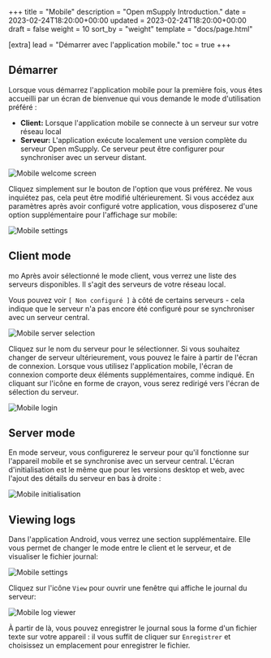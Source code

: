 +++
title = "Mobile"
description = "Open mSupply Introduction."
date = 2023-02-24T18:20:00+00:00
updated = 2023-02-24T18:20:00+00:00
draft = false
weight = 10
sort_by = "weight"
template = "docs/page.html"

[extra]
lead = "Démarrer avec l'application mobile."
toc = true
+++

## Démarrer

Lorsque vous démarrez l'application mobile pour la première fois, vous êtes accueilli par un écran de bienvenue qui vous demande le mode d'utilisation préféré :

- **Client:** Lorsque l'application mobile se connecte à un serveur sur votre réseau local
- **Serveur:** L'application exécute localement une version complète du serveur Open mSupply. Ce serveur peut être configurer pour synchroniser avec un serveur distant.

![Mobile welcome screen](/docs/introduction/images/mobile_welcome.png)

Cliquez simplement sur le bouton de l'option que vous préférez. Ne vous inquiétez pas, cela peut être modifié ultérieurement. Si vous accédez aux paramètres après avoir configuré votre application, vous disposerez d'une option supplémentaire pour l'affichage sur mobile:

![Mobile settings](/docs/introduction/images/mobile_settings.png)

## Client mode
mo
Après avoir sélectionné le mode client, vous verrez une liste des serveurs disponibles. Il s'agit des serveurs de votre réseau local. 

Vous pouvez voir `[ Non configuré ]` à côté de certains serveurs - cela indique que le serveur n'a pas encore été configuré pour se synchroniser avec un serveur central.

![Mobile server selection](/docs/introduction/images/mobile_server_selection.png)

Cliquez sur le nom du serveur pour le sélectionner. Si vous souhaitez changer de serveur ultérieurement, vous pouvez le faire à partir de l'écran de connexion. Lorsque vous utilisez l'application mobile, l'écran de connexion comporte deux éléments supplémentaires, comme indiqué. En cliquant sur l'icône en forme de crayon, vous serez redirigé vers l'écran de sélection du serveur.

![Mobile login](/docs/introduction/images/mobile_login.png)

## Server mode

En mode serveur, vous configurerez le serveur pour qu'il fonctionne sur l'appareil mobile et se synchronise avec un serveur central. L'écran d'initialisation est le même que pour les versions desktop et web, avec l'ajout des détails du serveur en bas à droite :

![Mobile initialisation](/docs/introduction/images/mobile_initialisation.png)

## Viewing logs

Dans l'application Android, vous verrez une section supplémentaire. Elle vous permet de changer le mode entre le client et le serveur, et de visualiser le fichier journal:

![Mobile settings](/docs/introduction/images/mobile_settings.png)

Cliquez sur l'icône `View` pour ouvrir une fenêtre qui affiche le journal du serveur:

![Mobile log viewer](/docs/introduction/images/mobile_view_log.png)

À partir de là, vous pouvez enregistrer le journal sous la forme d'un fichier texte sur votre appareil : il vous suffit de cliquer sur `Enregistrer` et choisissez un emplacement pour enregistrer le fichier.